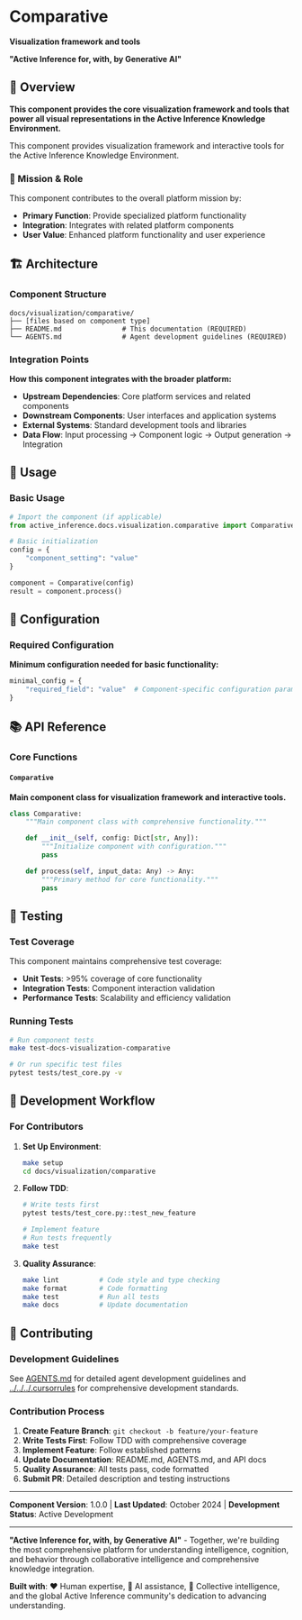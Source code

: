 # Comparative

**Visualization framework and tools**

**"Active Inference for, with, by Generative AI"**

## 📖 Overview

**This component provides the core visualization framework and tools that power all visual representations in the Active Inference Knowledge Environment.**

This component provides visualization framework and interactive tools for the Active Inference Knowledge Environment.

### 🎯 Mission & Role

This component contributes to the overall platform mission by:

- **Primary Function**: Provide specialized platform functionality
- **Integration**: Integrates with related platform components
- **User Value**: Enhanced platform functionality and user experience

## 🏗️ Architecture

### Component Structure

```
docs/visualization/comparative/
├── [files based on component type]
├── README.md               # This documentation (REQUIRED)
└── AGENTS.md               # Agent development guidelines (REQUIRED)
```

### Integration Points

**How this component integrates with the broader platform:**

- **Upstream Dependencies**: Core platform services and related components
- **Downstream Components**: User interfaces and application systems
- **External Systems**: Standard development tools and libraries
- **Data Flow**: Input processing → Component logic → Output generation → Integration

## 🚀 Usage

### Basic Usage

```python
# Import the component (if applicable)
from active_inference.docs.visualization.comparative import Comparative

# Basic initialization
config = {
    "component_setting": "value"
}

component = Comparative(config)
result = component.process()
```

## 🔧 Configuration

### Required Configuration

**Minimum configuration needed for basic functionality:**

```python
minimal_config = {
    "required_field": "value"  # Component-specific configuration parameters
}
```

## 📚 API Reference

### Core Functions

#### `Comparative`

**Main component class for visualization framework and interactive tools.**

```python
class Comparative:
    """Main component class with comprehensive functionality."""

    def __init__(self, config: Dict[str, Any]):
        """Initialize component with configuration."""
        pass

    def process(self, input_data: Any) -> Any:
        """Primary method for core functionality."""
        pass
```

## 🧪 Testing

### Test Coverage

This component maintains comprehensive test coverage:

- **Unit Tests**: >95% coverage of core functionality
- **Integration Tests**: Component interaction validation
- **Performance Tests**: Scalability and efficiency validation

### Running Tests

```bash
# Run component tests
make test-docs-visualization-comparative

# Or run specific test files
pytest tests/test_core.py -v
```

## 🔄 Development Workflow

### For Contributors

1. **Set Up Environment**:
   ```bash
   make setup
   cd docs/visualization/comparative
   ```

2. **Follow TDD**:
   ```bash
   # Write tests first
   pytest tests/test_core.py::test_new_feature

   # Implement feature
   # Run tests frequently
   make test
   ```

3. **Quality Assurance**:
   ```bash
   make lint          # Code style and type checking
   make format        # Code formatting
   make test          # Run all tests
   make docs          # Update documentation
   ```

## 🤝 Contributing

### Development Guidelines

See [AGENTS.md](AGENTS.md) for detailed agent development guidelines and [../../../.cursorrules](../../../.cursorrules) for comprehensive development standards.

### Contribution Process

1. **Create Feature Branch**: `git checkout -b feature/your-feature`
2. **Write Tests First**: Follow TDD with comprehensive coverage
3. **Implement Feature**: Follow established patterns
4. **Update Documentation**: README.md, AGENTS.md, and API docs
5. **Quality Assurance**: All tests pass, code formatted
6. **Submit PR**: Detailed description and testing instructions

---

**Component Version**: 1.0.0 | **Last Updated**: October 2024 | **Development Status**: Active Development

---

**"Active Inference for, with, by Generative AI"** - Together, we're building the most comprehensive platform for understanding intelligence, cognition, and behavior through collaborative intelligence and comprehensive knowledge integration.

**Built with**: ❤️ Human expertise, 🤖 AI assistance, 🧠 Collective intelligence, and the global Active Inference community's dedication to advancing understanding.
